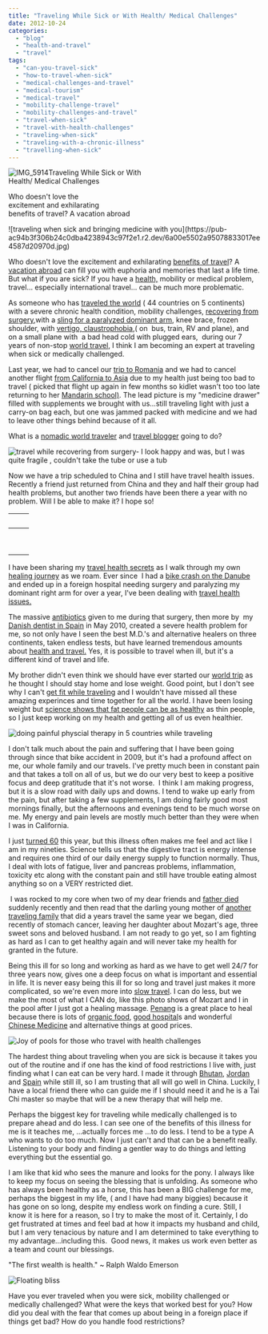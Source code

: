 ```yaml
---
title: "Traveling While Sick or With Health/ Medical Challenges"
date: 2012-10-24
categories: 
  - "blog"
  - "health-and-travel"
  - "travel"
tags: 
  - "can-you-travel-sick"
  - "how-to-travel-when-sick"
  - "medical-challenges-and-travel"
  - "medical-tourism"
  - "medical-travel"
  - "mobility-challenge-travel"
  - "mobility-challenges-and-travel"
  - "travel-when-sick"
  - "travel-with-health-challenges"
  - "traveling-when-sick"
  - "traveling-with-a-chronic-illness"
  - "travelling-when-sick"
---
```


![IMG_5914](https://pub-ac94b3f306b24c0dba4238943c97f2e1.r2.dev/6a00e5502a95078833017d3ce34b08970c.jpg)Traveling While Sick or With  
Health/ Medical Challenges  
  
Who doesn't love the  
excitement and exhilarating  
benefits of travel? A vacation abroad

<!--more--> ![traveling when sick and bringing medicine with you](https://pub-ac94b3f306b24c0dba4238943c97f2e1.r2.dev/6a00e5502a95078833017ee4587d20970d.jpg)  
  
Who doesn't love the excitement and exhilarating [benefits of travel](http://soultravelers3new.local/2012/04/the-benefits-of-educational-travel-for-kids.html "benefits of family travel")? A [vacation abroad](http://soultravelers3new.local/2012/02/5-best-european-family-vacations.html "best tips for taking kids abroad for vacation") can fill you with euphoria and memories that last a life time. But what if you are sick? If you have a [health,](http://soultravelers3new.local/2007/11/bloody-monday-i.html "health challenge while traveling ") mobility or medical problem, travel... especially international travel... can be much more problematic.  
  
As someone who has [traveled the world](http://soultravelers3new.local/2009/04/how-to-travel-the-world-as-a-digital-nomad-family.html "traveling the world as a family") ( 44 countries on 5 continents) with a severe chronic health condition, mobility challenges, [recovering from surgery](http://twitpic.com/k53t1 "recovering from surgery and travel"),with a [sling for a paralyzed dominant arm](http://soultravelers3new.local/2009/10/family-travel-photo-england-knight-tapestry-high-tea.html "traveling with qn injury"), knee brace, frozen shoulder, with [vertigo, claustrophobia](http://soultravelers3new.local/2012/08/can-you-travel-with-fear-of-flying-vertigo-claustrophobia-and-agoraphobia.html "travel with vertigo and claustrophobia"),( on  bus, train, RV and plane), and  on a small plane with  a bad head cold with plugged ears,  during our 7 years of non-stop [world travel](http://soultravelers3new.local/2012/01/amazing-family-world-tour.html "nomadic RTW extendeed world trip family "), I think I am becoming an expert at traveling when sick or medically challenged.  
  
  
Last year, we had to cancel our [trip to Romania](http://soultravelers3new.local/2011/08/leaving-on-a-jet-plane-just-like-the-song-we-are-leaving-on-a-jet-plane-but-we.html "trip to Romania") and we had to cancel another flight [from California to Asia](http://soultravelers3new.local/2012/01/california-beach-new-years-day.html "California to Asia") due to my health just being too bad to travel ( picked that flight up again in few months so kidlet wasn't too too late returning to her [Mandarin school)](http://soultravelers3new.local/2011/01/only-american-girl-in-an-all-mandarin-school-chinese-immersion-in-language-culture-through-school.html "Mandarin school in Asia"). The lead picture is my "medicine drawer" filled with supplements we brought with us...still traveling light with just a carry-on bag each, but one was jammed packed with medicine and we had to leave other things behind because of it all.  
  
  
What is a [nomadic world traveler](http://soultravelers3new.local/2008/06/how-to-do-exten.html "how to do extended nomadic travel") and [travel blogger](http://soultravelers3new.local/2010/12/bbc-interviews-soultravelers3-on-social-media-and-travel.html "soultravelers3 on BBC about social media and travel blogging") going to do?  
  
![travel while recovering from surgery- I look happy and was, but I was quite fragile , couldn't take the tube or use a tub](https://pub-ac94b3f306b24c0dba4238943c97f2e1.r2.dev/6a00e5502a95078833017c32c34778970b.jpg)  
  
  
Now we have a trip scheduled to China and I still have travel health issues. Recently a friend just returned from China and they and half their group had health problems, but another two friends have been there a year with no problem. Will I be able to make it? I hope so!  

|   |  |
| --- | --- |
|   |  |
|   |   |

I have been sharing my [travel health secrets](http://soultravelers3new.local/2011/09/travel-health-secrets-for-long-term-digital-nomads.html#more "travel health secrets") as I walk through my own [healing journey](http://soultravelers3new.local/2012/04/health-organic-raw-foods-and-travel.html#more "healing journey") as we roam. Ever since  I had a [bike crash on the Danube](http://soultravelers3new.local/2009/09/-a-travelers-tragic-tale-handling-travel-disasters-medical-emergency-.html "bike crash danube") and ended up in a foreign hospital needing surgery and paralyzing my dominant right arm for over a year, I've been dealing with [travel health issues.](http://soultravelers3new.local/2012/06/healthy-food-and-travel.html#more "travel and health")  
  
The massive [antibiotics](http://www.examiner.com/article/dr-campbell-mcbride-explains-mind-body-belly-connection-at-nutrition-conference "antibiotics harm gut and health") given to me during that surgery, then more by  my [Danish dentist in Spain](http://soultravelers3new.local/2007/03/doctors-and-den.html "dentist in spain") in May 2010, created a severe health problem for me, so not only have I seen the best M.D.'s and alternative healers on three continents, taken endless tests, but have learned tremendous amounts about [health and travel.](http://soultravelers3new.local/health-and-travel/page/2/ "health and travel") Yes, it is possible to travel when ill, but it's a different kind of travel and life.  
  
My brother didn't even think we should have ever started our [world trip](http://soultravelers3new.local/2010/09/8-reasons-for-a-family-world-trip-international-vacations-holidays-abroad-longterm-travel-rtw.html "why take family world trip") as he thought I should stay home and lose weight. Good point, but I don't see why I can't [get fit while traveling](http://soultravelers3new.local/2012/08/exercise-and-travel-how-to-stay-in-shape-while-traveling.html "get fit while traveling") and I wouldn't have missed all these amazing experinces and time together for all the world. I have been losing weight but [science shows that fat people can be as healthy](http://io9.com/5902573/new-study-shows-that-being-fat-does-not-mean-that-you-will-die-young "fat can be healthy too") as thin people, so I just keep working on my health and getting all of us even healthier.  
  
![doing painful physcial therapy in 5 countries while traveling](https://pub-ac94b3f306b24c0dba4238943c97f2e1.r2.dev/6a00e5502a95078833017ee4677192970d.jpg)  
  
  
I don't talk much about the pain and suffering that I have been going through since that bike accident in 2009, but it's had a profound affect on me, our whole family and our travels. I've pretty much been in constant pain and that takes a toll on all of us, but we do our very best to keep a positive focus and deep gratitude that it's not worse.  I think I am making progress, but it is a slow road with daily ups and downs. I tend to wake up early from the pain, but after taking a few supplements, I am doing fairly good most mornings finally, but the afternoons and evenings tend to be much worse on me. My energy and pain levels are mostly much better than they were when I was in California.  
  
I just [turned 60](http://soultravelers3new.local/2012/04/happy-birthday-baby.html "turning 60") this year, but this illness often makes me feel and act like I am in my nineties. Science tells us that the digestive tract is energy intense and requires one third of our daily energy supply to function normally. Thus, I deal with lots of fatigue, liver and pancreas problems, inflammation, toxicity etc along with the constant pain and still have trouble eating almost anything so on a VERY restricted diet.  
  
 I was rocked to my core when two of my dear friends and [father died](http://soultravelers3new.local/2012/05/what-i-learned-from-my-father.html "father died") suddenly recently and then read that the darling young mother of [another traveling family](http://www.sixintheworld.com/2012/06/20/five-in-the-world-one-in-heavan/ "mother died travel family") that did a years travel the same year we began, died recently of stomach cancer, leaving her daughter about Mozart's age, three sweet sons and beloved husband. I am not ready to go yet, so I am fighting as hard as I can to get healthy again and will never take my health for granted in the future.  
  
Being this ill for so long and working as hard as we have to get well 24/7 for three years now, gives one a deep focus on what is important and essential in life. It is never easy being this ill for so long and travel just makes it more complicated, so we're even more into [slow travel](http://soultravelers3new.local/2011/11/slow-travel.html "slow travel benefits"). I can do less, but we make the most of what I CAN do, like this photo shows of Mozart and I in the pool after I just got a healing massage. [Penang](http://soultravelers3new.local/2012/04/penang-apartment-or-condo-rental-plenty-of-choices.html "Penang Malaysia apartments for rent") is a great place to heal because there is lots of [organic food](http://soultravelers3new.local/2012/08/where-to-buy-organic-food-in-penang.html "organic food in Penang"), [good hospital](http://soultravelers3new.local/2012/07/penang-best-hospitals-great-health-care-at-low-cost.html "good hospitals in Penang")s and wonderful [Chinese Medicine](http://soultravelers3new.local/2012/08/where-to-buy-organic-food-in-penang.html "Chinese Medicine in Penang") and alternative things at good prices.  
  
![Joy of pools for those who travel with health challenges](https://pub-ac94b3f306b24c0dba4238943c97f2e1.r2.dev/6a00e5502a95078833017d3cf26aac970c.jpg)  
  
The hardest thing about traveling when you are sick is because it takes you out of the routine and if one has the kind of food restrictions I live with, just finding what I can eat can be very hard. I made it through [Bhutan](http://soultravelers3new.local/2011/07/tigers-nest-in-paro-bhutan.html "Bhutan vacation"), [Jordan](http://soultravelers3new.local/2011/05/jordan-family-travel-is-it-safe.html "Jordan vacation") and [Spain](http://soultravelers3new.local/2010/06/family-travel-tips-in-spains-costa-del-sol-countryside-adventures-mediterranean-beaches-photography-.html "southern spain tips") while still ill, so I am trusting that all will go well in China. Luckily, I have a local friend there who can guide me if I should need it and he is a Tai Chi master so maybe that will be a new therapy that will help me.  
  
Perhaps the biggest key for traveling while medically challenged is to prepare ahead and do less. I can see one of the benefits of this illness for me is it teaches me, ...actually forces me ...to do less. I tend to be a type A who wants to do too much. Now I just can't and that can be a benefit really. Listening to your body and finding a gentler way to do things and letting everything but the essential go.  
  
I am like that kid who sees the manure and looks for the pony. I always like to keep my focus on seeing the blessing that is unfolding. As someone who has always been healthy as a horse, this has been a BIG challenge for me, perhaps the biggest in my life, ( and I have had many biggies) because it has gone on so long, despite my endless work on finding a cure. Still, I know it is here for a reason, so I try to make the most of it. Certainly, I do get frustrated at times and feel bad at how it impacts my husband and child, but I am very tenacious by nature and I am determined to take everything to my advantage...including this.  Good news, it makes us work even better as a team and count our blessings.  
  
"The first wealth is health." ~ Ralph Waldo Emerson  
  
  
  
![Floating bliss](https://pub-ac94b3f306b24c0dba4238943c97f2e1.r2.dev/6a00e5502a95078833017c32c40ad7970b.jpg)  
  
Have you ever traveled when you were sick, mobility challenged or medically challenged? What were the keys that worked best for you? How did you deal with the fear that comes up about being in a foreign place if things get bad? How do you handle food restrictions?
